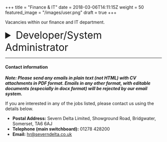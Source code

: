 +++
title = "Finance & IT"
date = 2018-03-06T14:11:15Z
weight = 50
featured_image = "/images/user.png"
draft = true
+++

Vacancies within our finance and IT department.
<!--more-->



<details>
<summary style="font-size:2rem;"> Developer/System Administrator</summary>

<br>

#### Person Spec

The person we are looking for won't have all the technical experience listed below but must tick at least some of the boxes. As a start point they must have a passion for Open Source Software and all things Linux. Past exposure to some of the following will be needed:

* Programming skills - any or all of PHP, Python, Javascript;
* SQL database administration;
* Git version control;
* Setting up and administering Linux servers, workstations and laptops;
* Use of static website generation tools such as Hugo, Netlify;
* DevOps automation using Ansible.

An enquiring mind, the ability to learn and an outward looking, service-focused approach to working with colleagues are important attributes for this role.

#### Overall Responsibilities

The job holder will have the following day to day responsibilities:

* Contribute to improvement and development of the open source uzERP enterprise resource planning system (https://github.com/uzerpllp/uzerp);
* System Administration of Linux Servers, Workstations and Laptops in an office/factory environment;
* Network, wifi and telephone system management;
* General IT support and problem solving for non-technical users.

In addition, there are current projects aimed at improving our systems in the following areas:

* Shop floor time booking - implement a new system to integrate with uzERP enterprise resource planning system;
* On-line presence - integration of web sales into uzERP;
* Backup and system resilience - a complete review of data security and disaster recovery needs to be undertaken in Q4 2020;
* Work from home (WFH) - move towards a 'cloud' based environment to support WFH for office staff where required. This process has already started but needs to be accelerated over the next 6 months;
</details>
<hr>

#### Contact information

**_Note: Please send any emails in plain text (not HTML) with CV attachments in PDF format. Emails in any other format, with editable documents (especially in docx format) will be rejected by our email system._**

If you are interested in any of the jobs listed, please contact us using the details below.

* **Postal Address:** Severn Delta Limited, Showground Road, Bridgwater, Somerset, TA6 6AJ
* **Telephone (main switchboard):** 01278 428200
* **Email:** hr@severndelta.co.uk